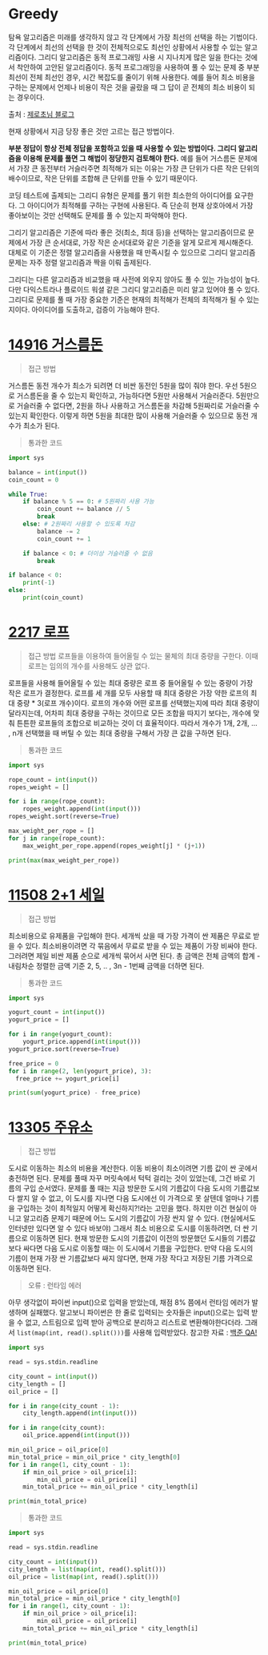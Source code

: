 # Greedy
탐욕 알고리즘은 미래를 생각하지 않고 각 단계에서 가장 최선의 선택을 하는 기법이다. 각 단계에서 최선의 선택을 한 것이 전체적으로도 최선인 상황에서 사용할 수 있는 알고리즘이다.
그리디 알고리즘은 동적 프로그래밍 사용 시 지나치게 많은 일을 한다는 것에서 착안하여 고안된 알고리즘이다. 동적 프로그래밍을 사용하여 풀 수 있는 문제 중 부분 최선이 전체 최선인 경우, 시간 복잡도를 줄이기 위해 사용한다. 예를 들어 최소 비용을 구하는 문제에서 언제나 비용이 작은 것을 골랐을 때 그 답이 곧 전체의 최소 비용이 되는 경우이다. 

출처 : [제로초님 블로그](https://www.zerocho.com/category/Algorithm/post/584ba5c9580277001862f188)

현재 상황에서 지금 당장 좋은 것만 고르는 접근 방법이다. 

**부분 정답이 항상 전체 정답을 포함하고 있을 때 사용할 수 있는 방법이다. 그리디 알고리즘을 이용해 문제를 풀면 그 해법이 정당한지 검토해야 한다.** 예를 들어 거스름돈 문제에서 가장 큰 동전부터 거슬러주면 최적해가 되는 이유는 가장 큰 단위가 다른 작은 단위의 배수이므로, 작은 단위를 조합해 큰 단위를 만들 수 있기 때문이다.

코딩 테스트에 출제되는 그리디 유형은 문제를 풀기 위한 최소한의 아이디어를 요구한다. 그 아이디어가 최적해를 구하는 구현에 사용된다. 즉 단순히 현재 상호아에서 가장 좋아보이는 것만 선택해도 문제를 풀 수 있는지 파악해야 한다.

그리기 알고리즘은 기준에 따라 좋은 것(최소, 최대 등)을 선택하는 알고리즘이므로 문제에서 가장 큰 순서대로, 가장 작은 순서대로와 같은 기준을 알게 모르게 제시해준다. 대체로 이 기준은 정렬 알고리즘을 사용했을 때 만족시킬 수 있으므로 그리디 알고리즘 문제는 자주 정렬 알고리즘과 짝을 이뤄 출제된다.

그리디는 다른 알고리즘과 비교했을 때 사전에 외우지 않아도 풀 수 있는 가능성이 높다. 다만 다익스트라나 플로이드 워셜 같은 그리디 알고리즘은 미리 알고 있어야 풀 수 있다. 그리디로 문제를 풀 때 가장 중요한 기준은 현재의 최적해가 전체의 최적해가 될 수 있는지이다. 아이디어를 도출하고, 검증이 가능해야 한다.


# [14916 거스름돈](https://www.acmicpc.net/problem/14916)
> 접근 방법 

거스름돈 동전 개수가 최소가 되려면 더 비싼 동전인 5원을 많이 줘야 한다. 우선 5원으로 거스름돈을 줄 수 있는지 확인하고, 가능하다면 5원만 사용해서 거슬러준다. 5원만으로 거슬러줄 수 없다면, 2원을 하나 사용하고 거스름돈을 차감해 5원짜리로 거슬러줄 수 있는지 확인한다. 이렇게 하면 5원을 최대한 많이 사용해 거슬러줄 수 있으므로 동전 개수가 최소가 된다.

> 통과한 코드
```python
import sys

balance = int(input())
coin_count = 0

while True:
    if balance % 5 == 0: # 5원짜리 사용 가능
        coin_count += balance // 5
        break
    else: # 2원짜리 사용할 수 있도록 차감
        balance -= 2
        coin_count += 1

    if balance < 0: # 더이상 거슬러줄 수 없음
        break

if balance < 0:
    print(-1)
else:
    print(coin_count)
```


# [2217 로프](https://www.acmicpc.net/problem/2217)
> 접근 방법
로프들을 이용하여 들어올릴 수 있는 물체의 최대 중량을 구한다. 이때 로프는 임의의 개수를 사용해도 상관 없다. 

로프들을 사용해 들어올릴 수 있는 최대 중량은 로프 중 들어올릴 수 있는 중량이 가장 작은 로프가 결정한다. 로프를 세 개를 모두 사용할 때 최대 중량은 가장 약한 로프의 최대 중량 * 3(로프 개수)이다. 로프의 개수와 어떤 로프를 선택했는지에 따라 최대 중량이 달라지는데, 어차피 최대 중량을 구하는 것이므로 모든 조합을 따지기 보다는, 개수에 맞춰 튼튼한 로프들의 조합으로 비교하는 것이 더 효율적이다. 따라서 개수가 1개, 2개, ... , n개 선택했을 때 버틸 수 있는 최대 중량을 구해서 가장 큰 값을 구하면 된다.
> 통과한 코드
```python
import sys

rope_count = int(input())
ropes_weight = []

for i in range(rope_count):
    ropes_weight.append(int(input()))
ropes_weight.sort(reverse=True)

max_weight_per_rope = []
for j in range(rope_count):
    max_weight_per_rope.append(ropes_weight[j] * (j+1))

print(max(max_weight_per_rope))
```


# [11508 2+1 세일](https://www.acmicpc.net/problem/11508)
> 접근 방법

최소비용으로 유제품을 구입해야 한다. 세개씩 샀을 때 가장 가격이 싼 제품은 무료로 받을 수 있다. 최소비용이려면 각 묶음에서 무료로 받을 수 있는 제품이 가장 비싸야 한다. 그러려면 제일 비싼 제품 순으로 세개씩 묶어서 사면 된다. 총 금액은 전체 금액의 합계 - 내림차순 정렬한 금액 기준 2, 5, .. , 3n - 1번째 금액을 더하면 된다.


> 통과한 코드
```python
import sys

yogurt_count = int(input())
yogurt_price = []

for i in range(yogurt_count):
    yogurt_price.append(int(input()))
yogurt_price.sort(reverse=True)

free_price = 0
for i in range(2, len(yogurt_price), 3):
  free_price += yogurt_price[i]

print(sum(yogurt_price) - free_price)
```


# [13305 주유소](https://www.acmicpc.net/problem/13305)
> 접근 방법

도시로 이동하는 최소의 비용을 계산한다. 이동 비용이 최소이려면 기름 값이 싼 곳에서 충전하면 된다. 문제를 풀때 자꾸 머릿속에서 턱턱 걸리는 것이 있었는데, 그건 바로 기름의 구입 순서였다. 문제를 풀 때는 지금 방문한 도시의 기름값이 다음 도시의 기름값보다 쌀지 알 수 없고, 이 도시를 지나면 다음 도시에선 이 가격으로 못 살텐데 얼마나 기름을 구입하는 것이 최적일지 어떻게 확신하지?!라는 고민을 했다. 하지만 이건 현실이 아니고 알고리즘 문제기 때문에 어느 도시의 기름값이 가장 싼지 알 수 있다. (현실에서도 인터넷만 있다면 알 수 있다 바보야) 그래서 최소 비용으로 도시를 이동하려면, 더 싼 기름으로 이동하면 된다. 현재 방문한 도시의 기름값이 이전의 방문했던 도시들의 기름값보다 싸다면 다음 도시로 이동할 때는 이 도시에서 기름을 구입한다. 만약 다음 도시의 기름이 현재 가장 싼 기름값보다 싸지 않다면, 현재 가장 작다고 저장된 기름 가격으로 이동하면 된다.  


> 오류 : 런타임 에러

아무 생각없이 파이썬 input()으로 입력을 받았는데, 채점 8% 쯤에서 런타임 에러가 발생하며 실패했다. 알고보니 파이썬은 한 줄로 입력되는 숫자들은 input()으로는 입력 받을 수 없고, 스트림으로 입력 받아 공백으로 분리하고 리스트로 변환해야한다더라. 그래서 `list(map(int, read().split()))`를 사용해 입력받았다.
참고한 자료 : [백준 QA!](https://www.acmicpc.net/board/view/10856)

```python
import sys

read = sys.stdin.readline

city_count = int(input())
city_length = []
oil_price = []

for i in range(city_count - 1):
    city_length.append(int(input()))

for i in range(city_count):
    oil_price.append(int(input()))

min_oil_price = oil_price[0]
min_total_price = min_oil_price * city_length[0]
for i in range(1, city_count - 1):
    if min_oil_price > oil_price[i]:
        min_oil_price = oil_price[i]
    min_total_price += min_oil_price * city_length[i]

print(min_total_price)
```

> 통과한 코드
```python
import sys

read = sys.stdin.readline

city_count = int(input())
city_length = list(map(int, read().split()))
oil_price = list(map(int, read().split()))

min_oil_price = oil_price[0]
min_total_price = min_oil_price * city_length[0]
for i in range(1, city_count - 1):
    if min_oil_price > oil_price[i]:
        min_oil_price = oil_price[i]
    min_total_price += min_oil_price * city_length[i]

print(min_total_price)
```